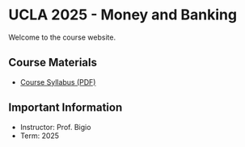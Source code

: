 # UCLA 2025 - Money and Banking

Welcome to the course website.

## Course Materials

- [Course Syllabus (PDF)](syllabus.pdf)

## Important Information

- Instructor: Prof. Bigio
- Term: 2025

